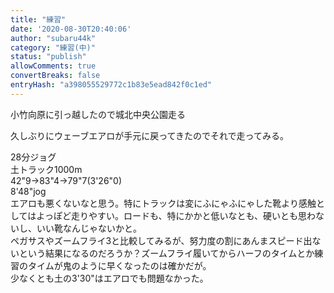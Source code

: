 ```yaml
---
title: "練習"
date: '2020-08-30T20:40:06'
author: "subaru44k"
category: "練習(中)"
status: "publish"
allowComments: true
convertBreaks: false
entryHash: "a398055529772c1b83e5ead842f0c1ed"
---
```

小竹向原に引っ越したので城北中央公園走る<div>久しぶりにウェーブエアロが手元に戻ってきたのでそれで走ってみる。</div><div>
</div><div>28分ジョグ</div><div>
</div><div>土トラック1000m</div><div>42"9→83"4→79"7(3'26"0)</div><div>
</div><div>8'48"jog</div><div>
</div><div>エアロも悪くないなと思う。特にトラックは変にふにゃふにゃした靴より感触としてはよっぽど走りやすい。ロードも、特にかかと低いなとも、硬いとも思わないし、いい靴なんじゃないかと。</div><div>ペガサスやズームフライ3と比較してみるが、努力度の割にあんまスピード出ないという結果になるのだろうか&#65311;ズームフライ履いてからハーフのタイムとか練習のタイムが鬼のように早くなったのは確かだが。</div><div>少なくとも土の3'30"はエアロでも問題なかった。</div>
